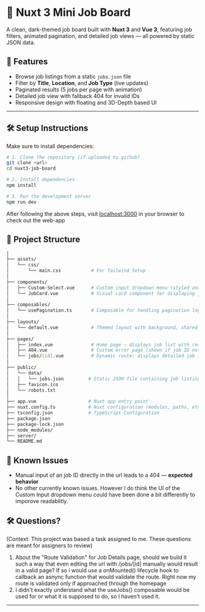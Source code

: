 # 🧳 Nuxt 3 Mini Job Board

A clean, dark-themed job board built with **Nuxt 3** and **Vue 3**, featuring job filters, animated pagination, and detailed job views — all powered by static JSON data.

## 🚀 Features

- Browse job listings from a static `jobs.json` file
- Filter by **Title**, **Location**, and **Job Type** (live updates)
- Paginated results (5 jobs per page with animation)
- Detailed job view with fallback 404 for invalid IDs
- Responsive design with floating and 3D-Depth based UI

---

## 🛠️ Setup Instructions

Make sure to install dependencies:

```bash
# 1. Clone the repository (if uploaded to github)
git clone <url>
cd nuxt3-job-board

# 2. Install dependencies
npm install

# 3. Run the development server
npm run dev
```
After following the above steps, visit [localhost:3000](http://localhost:3000/) in your browser to check out the web-app


## 🧱 Project Structure

```bash
│
├── assets/
│   └── css/   
│       └── main.css           # For Tailwind Setup   
│
├── components/
│   ├── Custom-Select.vue      # Custom input dropdown menu (styled and themed)
│   └── JobCard.vue            # Visual card component for displaying job summary (title + company)
│
├── composables/
│   └── usePagination.ts       # Composable for handling pagination logic (5 items/page)
│
├── layouts/
│   └── default.vue            # Themed layout with background, shared across pages
│
├── pages/
│   ├── index.vue              # Home page — displays job list with real-time filters
│   ├── 404.vue                # Custom error page (shown if job ID not found)
│   └── jobs/[id].vue          # Dynamic route: displays detailed job information
│
├── public/
│   └── data/   
│   │   └── jobs.json         # Static JSON file containing job listings
│   ├── favicon.ico
│   └── robots.txt
│
├── app.vue                   # Nuxt app entry point
├── nuxt.config.ts            # Nuxt configuration (modules, paths, etc.)
├── tsconfig.json             # TypeScript Configuration
├── package.json
├── package-lock.json
├── node_modules/             
├── server/
└── README.md
```

## 🐞 Known Issues
  - Manual input of an job ID directly in the url leads to a 404 — **expected behavior**
  - No other currently known issues. However I do think the UI of the Custom Input dropdown menu could have been done a bit 
    differently to imporove readablitly.

## 🛠 Questions? 
(Context: This project was based a task assigned to me. These questions are meant for assigners to review)
 1. About the "Route Validation" for Job Details page, should we build it such a way that even editing the url with /jobs/[id] 
    manually would result in a valid page? If so i would use a onMounted() lifecycle hook to callback an asnync function that
    would validate the route.
    Right now my route is validated only if approached through the homepage
 2. I didn't exactly understand what the useJobs() composable would be used for or what it is supposed to do, so I haven't used it.
---
